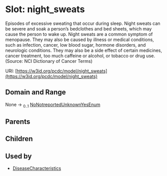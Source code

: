 
# Slot: night_sweats


Episodes of excessive sweating that occur during sleep. Night sweats can be severe and soak a person’s bedclothes and bed sheets, which may cause the person to wake up. Night sweats are a common symptom of menopause. They may also be caused by illness or medical conditions, such as infection, cancer, low blood sugar, hormone disorders, and neurologic conditions. They may also be a side effect of certain medicines, cancer treatment, too much caffeine or alcohol, or tobacco or drug use. (Source: NCI Dictionary of Cancer Terms)

URI: [https://w3id.org/pcdc/model/night_sweats](https://w3id.org/pcdc/model/night_sweats)


## Domain and Range

None &#8594;  <sub>0..1</sub> [NoNotreportedUnknownYesEnum](NoNotreportedUnknownYesEnum.md)

## Parents


## Children


## Used by

 * [DiseaseCharacteristics](DiseaseCharacteristics.md)
